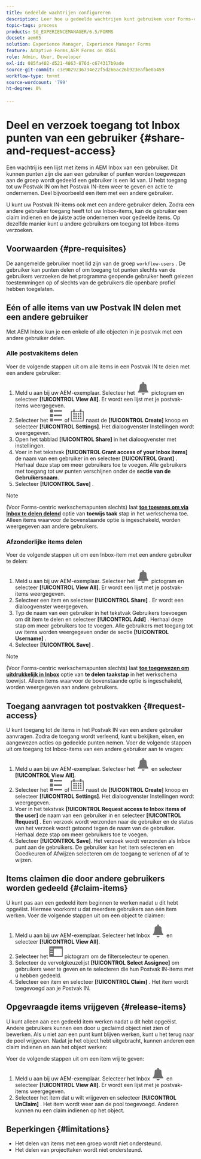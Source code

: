 ```yaml
---
title: Gedeelde wachtrijen configureren
description: Leer hoe u gedeelde wachtrijen kunt gebruiken voor Forms-centric workflows op AEM Forms op OSGi.
topic-tags: process
products: SG_EXPERIENCEMANAGER/6.5/FORMS
docset: aem65
solution: Experience Manager, Experience Manager Forms
feature: Adaptive Forms,AEM Forms on OSGi
role: Admin, User, Developer
exl-id: 085fa402-d521-4863-876d-c674317b9ade
source-git-commit: c3e9029236734e22f5d266ac26b923eafbe0a459
workflow-type: tm+mt
source-wordcount: '799'
ht-degree: 0%

---
```


# Deel en verzoek toegang tot Inbox punten van een gebruiker {#share-and-request-access}

Een wachtrij is een lijst met items in AEM Inbox van een gebruiker. Dit kunnen punten zijn die aan een gebruiker of punten worden toegewezen aan de groep wordt gedeeld een gebruiker is een lid van. U hebt toegang tot uw Postvak IN om het Postvak IN-item weer te geven en actie te ondernemen. Deel bijvoorbeeld een item met een andere gebruiker.

U kunt uw Postvak IN-items ook met een andere gebruiker delen. Zodra een andere gebruiker toegang heeft tot uw Inbox-items, kan de gebruiker een claim indienen en de juiste actie ondernemen voor gedeelde items. Op dezelfde manier kunt u andere gebruikers om toegang tot Inbox-items verzoeken.

## Voorwaarden {#pre-requisites}

De aangemelde gebruiker moet lid zijn van de groep `workflow-users` . De gebruiker kan punten delen of om toegang tot punten slechts van de gebruikers verzoeken de het programma geopende gebruiker heeft gelezen toestemmingen op of slechts van de gebruikers die openbare profiel hebben toegelaten.

## Eén of alle items van uw Postvak IN delen met een andere gebruiker

Met AEM Inbox kun je een enkele of alle objecten in je postvak met een andere gebruiker delen.

### Alle postvakitems delen

Voer de volgende stappen uit om alle items in een Postvak IN te delen met een andere gebruiker:

1. Meld u aan bij uw AEM-exemplaar. Selecteer het ![&#x200B; Inbox &#x200B;](assets/bell.svg) pictogram en selecteer **[!UICONTROL View All]**. Er wordt een lijst met je postvak-items weergegeven.
1. Selecteer het ![&#x200B; pictogram van de Selecteur van de Mening &#x200B;](assets/viewlist.svg) of ![&#x200B; van de Selecteur van de Mening &#x200B;](assets/calendar.svg) naast de **[!UICONTROL Create]** knoop en selecteer **[!UICONTROL Settings]**. Het dialoogvenster Instellingen wordt weergegeven.
1. Open het tabblad **[!UICONTROL Share]** in het dialoogvenster met instellingen.
1. Voer in het tekstvak **[!UICONTROL Grant access of your Inbox items]** de naam van een gebruiker in en selecteer **[!UICONTROL Grant]** . Herhaal deze stap om meer gebruikers toe te voegen. Alle gebruikers met toegang tot uw punten verschijnen onder de **sectie van de Gebruikersnaam**.
1. Selecteer **[!UICONTROL Save]** .

>[!NOTE]
>
>(Voor Forms-centric werkschemapunten slechts) laat **[toe toewees om via Inbox te delen delend](aem-forms-workflow-step-reference.md)** optie van **toewijs taak** stap in het werkschema toe. Alleen items waarvoor de bovenstaande optie is ingeschakeld, worden weergegeven aan andere gebruikers.

### Afzonderlijke items delen

Voer de volgende stappen uit om een Inbox-item met een andere gebruiker te delen:

1. Meld u aan bij uw AEM-exemplaar. Selecteer het ![&#x200B; Inbox &#x200B;](assets/bell.svg) pictogram en selecteer **[!UICONTROL View All]**. Er wordt een lijst met je postvak-items weergegeven.
1. Selecteer een item en selecteer **[!UICONTROL Share]** . Er wordt een dialoogvenster weergegeven.
1. Typ de naam van een gebruiker in het tekstvak Gebruikers toevoegen om dit item te delen en selecteer **[!UICONTROL Add]** . Herhaal deze stap om meer gebruikers toe te voegen. Alle gebruikers met toegang tot uw items worden weergegeven onder de sectie **[!UICONTROL Username]** .
1. Selecteer **[!UICONTROL Save]** .


>[!NOTE]
>
>(Voor Forms-centric werkschemapunten slechts) laat **[toe toegewezen om uitdrukkelijk in Inbox](aem-forms-workflow-step-reference.md)** optie van **te delen taakstap** in het werkschema toewijst. Alleen items waarvoor de bovenstaande optie is ingeschakeld, worden weergegeven aan andere gebruikers.

## Toegang aanvragen tot postvakken {#request-access}

U kunt toegang tot de items in het Postvak IN van een andere gebruiker aanvragen. Zodra de toegang wordt verleend, kunt u bekijken, eisen, en aangewezen acties op gedeelde punten nemen. Voer de volgende stappen uit om toegang tot Inbox-items van een andere gebruiker aan te vragen:

1. Meld u aan bij uw AEM-exemplaar. Selecteer het ![&#x200B; pictogram van de Selecteur van de Mening &#x200B;](assets/bell.svg) en selecteer **[!UICONTROL View All]**.
1. Selecteer het ![&#x200B; pictogram van de Selecteur van de Mening &#x200B;](assets/viewlist.svg) of ![&#x200B; van de Selecteur van de Mening &#x200B;](assets/calendar.svg) naast de **[!UICONTROL Create]** knoop en selecteer **[!UICONTROL Settings]**. Het dialoogvenster Instellingen wordt weergegeven.
1. Voer in het tekstvak **[!UICONTROL Request access to Inbox items of the user]** de naam van een gebruiker in en selecteer **[!UICONTROL Request]** . Een verzoek wordt verzonden naar de gebruiker en de status van het verzoek wordt getoond tegen de naam van de gebruiker. Herhaal deze stap om meer gebruikers toe te voegen.
1. Selecteer **[!UICONTROL Save]**. Het verzoek wordt verzonden als Inbox punt aan de gebruikers. De gebruiker kan het item selecteren en Goedkeuren of Afwijzen selecteren om de toegang te verlenen of af te wijzen.


## Items claimen die door andere gebruikers worden gedeeld {#claim-items}

U kunt pas aan een gedeeld item beginnen te werken nadat u dit hebt opgeëist. Hiermee voorkomt u dat meerdere gebruikers aan één item werken. Voer de volgende stappen uit om een object te claimen:

1. Meld u aan bij uw AEM-exemplaar. Selecteer het Inbox ![&#x200B; pictogram Inbox &#x200B;](assets/bell.svg) en selecteer **[!UICONTROL View All]**.
1. Selecteer het ![&#x200B; slechts Inhoud &#x200B;](assets/railleft.svg) pictogram om de filterselecteur te openen.
1. Selecteer de vervolgkeuzelijst **[!UICONTROL Select Assignee]** om gebruikers weer te geven en te selecteren die hun Postvak IN-items met u hebben gedeeld.
1. Selecteer een item en selecteer **[!UICONTROL Claim]** . Het item wordt toegevoegd aan je Postvak IN.

## Opgevraagde items vrijgeven {#release-items}

U kunt alleen aan een gedeeld item werken nadat u dit hebt opgeëist. Andere gebruikers kunnen een door u geclaimd object niet zien of bewerken. Als u niet aan een punt kunt blijven werken, kunt u het terug naar de pool vrijgeven.   Nadat je het object hebt uitgebracht, kunnen anderen een claim indienen en aan het object werken:

Voer de volgende stappen uit om een item vrij te geven:

1. Meld u aan bij uw AEM-exemplaar. Selecteer het Inbox ![&#x200B; pictogram Inbox &#x200B;](assets/bell.svg) en selecteer **[!UICONTROL View All]**. Er wordt een lijst met je postvak-items weergegeven.
1. Selecteer het item dat u wilt vrijgeven en selecteer **[!UICONTROL UnClaim]** . Het item wordt weer aan de pool toegevoegd. Anderen kunnen nu een claim indienen op het object.

## Beperkingen {#limitations}

* Het delen van items met een groep wordt niet ondersteund.
* Het delen van projecttaken wordt niet ondersteund.

